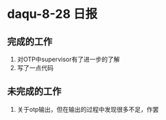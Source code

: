 daqu-8-28 日报
==============

完成的工作
----------

1.  对OTP中supervisor有了进一步的了解
2.  写了一点代码

未完成的工作
------------

1.  关于otp输出，但在输出的过程中发现很多不足，作罢

